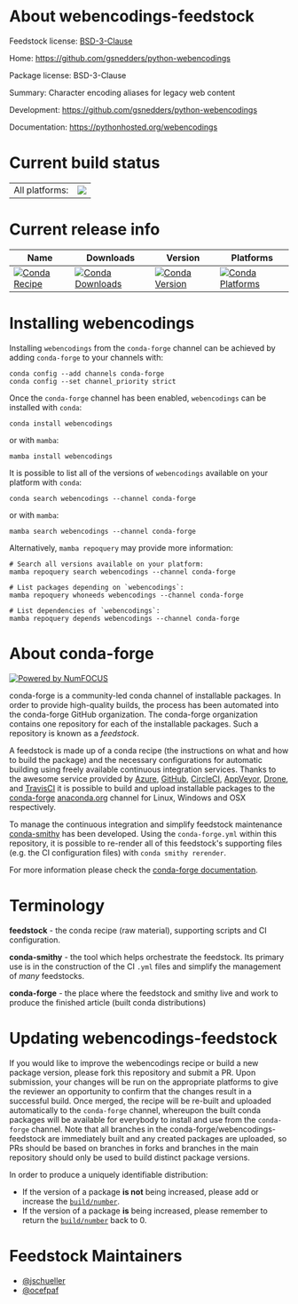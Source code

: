 About webencodings-feedstock
============================

Feedstock license: [BSD-3-Clause](https://github.com/conda-forge/webencodings-feedstock/blob/main/LICENSE.txt)

Home: https://github.com/gsnedders/python-webencodings

Package license: BSD-3-Clause

Summary: Character encoding aliases for legacy web content

Development: https://github.com/gsnedders/python-webencodings

Documentation: https://pythonhosted.org/webencodings

Current build status
====================


<table><tr><td>All platforms:</td>
    <td>
      <a href="https://dev.azure.com/conda-forge/feedstock-builds/_build/latest?definitionId=5381&branchName=main">
        <img src="https://dev.azure.com/conda-forge/feedstock-builds/_apis/build/status/webencodings-feedstock?branchName=main">
      </a>
    </td>
  </tr>
</table>

Current release info
====================

| Name | Downloads | Version | Platforms |
| --- | --- | --- | --- |
| [![Conda Recipe](https://img.shields.io/badge/recipe-webencodings-green.svg)](https://anaconda.org/conda-forge/webencodings) | [![Conda Downloads](https://img.shields.io/conda/dn/conda-forge/webencodings.svg)](https://anaconda.org/conda-forge/webencodings) | [![Conda Version](https://img.shields.io/conda/vn/conda-forge/webencodings.svg)](https://anaconda.org/conda-forge/webencodings) | [![Conda Platforms](https://img.shields.io/conda/pn/conda-forge/webencodings.svg)](https://anaconda.org/conda-forge/webencodings) |

Installing webencodings
=======================

Installing `webencodings` from the `conda-forge` channel can be achieved by adding `conda-forge` to your channels with:

```
conda config --add channels conda-forge
conda config --set channel_priority strict
```

Once the `conda-forge` channel has been enabled, `webencodings` can be installed with `conda`:

```
conda install webencodings
```

or with `mamba`:

```
mamba install webencodings
```

It is possible to list all of the versions of `webencodings` available on your platform with `conda`:

```
conda search webencodings --channel conda-forge
```

or with `mamba`:

```
mamba search webencodings --channel conda-forge
```

Alternatively, `mamba repoquery` may provide more information:

```
# Search all versions available on your platform:
mamba repoquery search webencodings --channel conda-forge

# List packages depending on `webencodings`:
mamba repoquery whoneeds webencodings --channel conda-forge

# List dependencies of `webencodings`:
mamba repoquery depends webencodings --channel conda-forge
```


About conda-forge
=================

[![Powered by
NumFOCUS](https://img.shields.io/badge/powered%20by-NumFOCUS-orange.svg?style=flat&colorA=E1523D&colorB=007D8A)](https://numfocus.org)

conda-forge is a community-led conda channel of installable packages.
In order to provide high-quality builds, the process has been automated into the
conda-forge GitHub organization. The conda-forge organization contains one repository
for each of the installable packages. Such a repository is known as a *feedstock*.

A feedstock is made up of a conda recipe (the instructions on what and how to build
the package) and the necessary configurations for automatic building using freely
available continuous integration services. Thanks to the awesome service provided by
[Azure](https://azure.microsoft.com/en-us/services/devops/), [GitHub](https://github.com/),
[CircleCI](https://circleci.com/), [AppVeyor](https://www.appveyor.com/),
[Drone](https://cloud.drone.io/welcome), and [TravisCI](https://travis-ci.com/)
it is possible to build and upload installable packages to the
[conda-forge](https://anaconda.org/conda-forge) [anaconda.org](https://anaconda.org/)
channel for Linux, Windows and OSX respectively.

To manage the continuous integration and simplify feedstock maintenance
[conda-smithy](https://github.com/conda-forge/conda-smithy) has been developed.
Using the ``conda-forge.yml`` within this repository, it is possible to re-render all of
this feedstock's supporting files (e.g. the CI configuration files) with ``conda smithy rerender``.

For more information please check the [conda-forge documentation](https://conda-forge.org/docs/).

Terminology
===========

**feedstock** - the conda recipe (raw material), supporting scripts and CI configuration.

**conda-smithy** - the tool which helps orchestrate the feedstock.
                   Its primary use is in the construction of the CI ``.yml`` files
                   and simplify the management of *many* feedstocks.

**conda-forge** - the place where the feedstock and smithy live and work to
                  produce the finished article (built conda distributions)


Updating webencodings-feedstock
===============================

If you would like to improve the webencodings recipe or build a new
package version, please fork this repository and submit a PR. Upon submission,
your changes will be run on the appropriate platforms to give the reviewer an
opportunity to confirm that the changes result in a successful build. Once
merged, the recipe will be re-built and uploaded automatically to the
`conda-forge` channel, whereupon the built conda packages will be available for
everybody to install and use from the `conda-forge` channel.
Note that all branches in the conda-forge/webencodings-feedstock are
immediately built and any created packages are uploaded, so PRs should be based
on branches in forks and branches in the main repository should only be used to
build distinct package versions.

In order to produce a uniquely identifiable distribution:
 * If the version of a package **is not** being increased, please add or increase
   the [``build/number``](https://docs.conda.io/projects/conda-build/en/latest/resources/define-metadata.html#build-number-and-string).
 * If the version of a package **is** being increased, please remember to return
   the [``build/number``](https://docs.conda.io/projects/conda-build/en/latest/resources/define-metadata.html#build-number-and-string)
   back to 0.

Feedstock Maintainers
=====================

* [@jschueller](https://github.com/jschueller/)
* [@ocefpaf](https://github.com/ocefpaf/)

